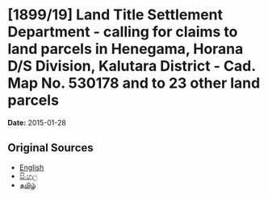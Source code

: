 # [1899/19] Land Title Settlement Department - calling for claims to land parcels in Henegama, Horana D/S Division, Kalutara District - Cad. Map No. 530178 and to 23 other land parcels

**Date:** 2015-01-28

## Original Sources

- [English](https://documents.gov.lk/view/extra-gazettes/2015/1/1899-19_E.pdf)
- [සිංහල](https://documents.gov.lk/view/extra-gazettes/2015/1/1899-19_S.pdf)
- [தமிழ்](https://documents.gov.lk/view/extra-gazettes/2015/1/1899-19_T.pdf)

